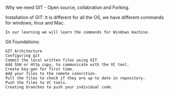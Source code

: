 Why we need GIT - Open source, collabration and Forking.

Installation of GIT: It is different for all the OS, we have different commands for windows, linux and Mac.

    In our learning we will learn the commands for Windows machine.

Git Foundations: 

    GIT Architecture
    Configuring git
    Commit the local written files using GIT
    Add SSH or Http copy, to communicate with the VC tool.
    Create key-gen for first time.
    Add your files to the remote connrction.
    Pull the files to check if they are up-to date in repository.
    Push the files to VC tools.
    Creating branches to push your individual code.
    

